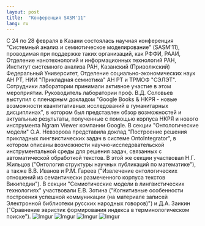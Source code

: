 ```yaml
---
layout: post
title:  "Конференция SASM'11"
lang: ru
---
```


С 24 по 28 февраля в Казани состоялась научная конференция "Системный анализ и семиотическое моделирование" (SASM'11), проводимая при поддержке таких организаций, как РФФИ, РААИ, Отделение нанотехнологий и информационных технологий РАН, Институт системного анализа РАН, Казанский (Приволжский) Федеральный Университет, Отделение социально-экономических наук АН РТ,  НИИ "Прикладная семиотика" АН РТ и  ТРМОФ "СЭЛЭТ". Сотрудники лаборатории принимали активное участие в этом мероприятии. Руководитель лаборатории проф. В.Д. Соловьев выступил с пленарным докладом "Google Books & НКРЯ - новые возможности квантитативных исследований в гуманитарных дисциплинах", в котором был представлен обзор возможностей и актуальные результаты, полученные с помощью корпуса НКРЯ и нового инструмента Ngram Viewer компании Google. В секции "Онтологические модели" О.А. Невзорова представила доклад "Построение решения прикладных лингвистических задач в системе OntoIntegrator", в котором описаны возможности научно-исследовательской инструментальной среды для решения задач, связанных с автоматической обработкой текстов. В этой же секции участвовал Н.Г. Жильцов ("Онтология структуры научных публикаций по математике"), а также В.В. Иванов и Р.М. Гареев ("Извлечение онтологических отношений из семантически размеченного корпуса текстов Википедии"). В секции "Семиотические модели в лингвистических технологиях" участвовали Е.В. Зотина ("Когнитивные особенности построения успешной коммуникации (на материале записей Электронной библиотеки русских народных говоров)") и Д.А. Заикин ("Сравнение эвристик формирования индекса в терминологическом поиске").
![Imgur](http://i.imgur.com/97uPiiXl.jpg)
![Imgur](http://i.imgur.com/BpcEDaVl.jpg)
![Imgur](http://i.imgur.com/wN7KDWhl.jpg)
![Imgur](http://i.imgur.com/8ZOa5NUl.jpg)